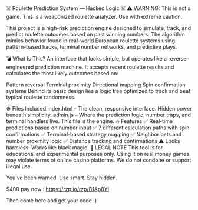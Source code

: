 ☠️ Roulette Prediction System — Hacked Logic ☠️
⚠️ WARNING: This is not a game. This is a weaponized roulette analyzer. Use with extreme caution.

This project is a high-risk prediction engine designed to simulate, track, and predict roulette outcomes based on past winning numbers. The algorithm mimics behavior found in real-world European roulette systems using pattern-based hacks, terminal number networks, and predictive plays.

💣 What Is This?
An interface that looks simple, but operates like a reverse-engineered prediction machine. It accepts recent roulette results and calculates the most likely outcomes based on:

Pattern reversal
Terminal proximity
Directional mapping
Spin confirmation systems
Behind its basic design lies a logic tree optimized to track and beat typical roulette randomness.

⚙️ Files Included
index.html – The clean, responsive interface. Hidden power beneath simplicity.
admin.js – Where the prediction logic, number traps, and terminal handlers live. This file is the engine.
🔥 Features
✅ Real-time predictions based on number input
✅ 7 different calculation paths with spin confirmations
✅ Terminal-based strategy mapping
✅ Neighbor bets and number proximity logic
✅ Distance tracking and confirmations
⚠️ Looks harmless. Works like black magic.
🚫 LEGAL NOTE
This tool is for educational and experimental purposes only. Using it on real money games may violate terms of online casino platforms. We do not condone or support illegal use.

You’ve been warned. Use smart. Stay hidden.

$400 pay now : https://rzp.io/rzp/B1Ap8YI

Then come here and get your code :)
